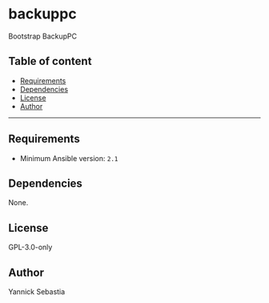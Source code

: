# backuppc

Bootstrap BackupPC

## Table of content

- [Requirements](#requirements)
- [Dependencies](#dependencies)
- [License](#license)
- [Author](#author)

---

## Requirements

- Minimum Ansible version: `2.1`


## Dependencies

None.

## License

GPL-3.0-only

## Author

Yannick Sebastia
